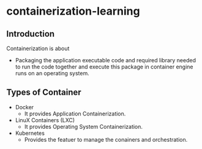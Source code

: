 # containerization-learning

## Introduction
Containerization is about  
* Packaging the application executable code and required library needed to run the code together and execute this package in container engine runs on an operating system.

## Types of Container
* Docker
    * It provides Application Containerization. 
* LinuX Containers (LXC)
    * It provides Operating System Containerization. 
* Kubernetes 
    * Provides the featuer to manage the conainers and orchestration.

